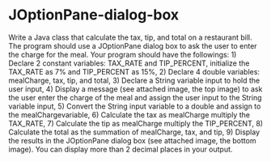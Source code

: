 # JOptionPane-dialog-box
Write a Java class that calculate the tax, tip, and total on a restaurant bill. The program should use a JOptionPane dialog box to ask the user to enter the charge for the meal. Your program should have the followings:  1) Declare 2 constant variables: TAX_RATE and TIP_PERCENT, initialize the TAX_RATE as 7% and TIP_PERCENT as 15%,  2) Declare 4 double variables: mealCharge, tax, tip, and total,  3) Declare a String variable input to hold the user input,  4) Display a message (see attached image, the top image) to ask the user enter the charge of the meal and assign the user input to the String variable input,  5) Convert the String input variable to a double and assign to the mealChargevariable,  6) Calculate the tax as mealCharge multiply the TAX_RATE,  7) Calculate the tip as mealCharge multiply the TIP_PERCENT,  8) Calculate the total as the summation of mealCharge, tax, and tip,  9) Display the results in the JOptionPane dialog box (see attached image, the bottom image). You can display more than 2 decimal places in your output.
